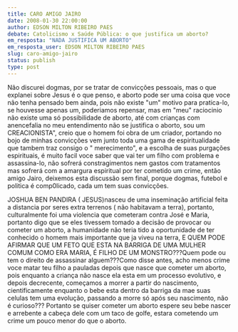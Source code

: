 ```yaml
---
title: CARO AMIGO JAIRO
date: 2008-01-30 22:00:00
author: EDSON MILTON RIBEIRO PAES
debate: Catolicismo x Saúde Pública: o que justifica um aborto?
em_resposta: "NADA JUSTIFICA UM ABORTO"
em_resposta_user: EDSON MILTON RIBEIRO PAES
slug: caro-amigo-jairo
status: publish 
type: post
---
```


Não discurei dogmas, por se tratar de convicções pessoais, mas o que explanei sobre Jesus é o que penso, e aborto pode ser uma coisa que voce não tenha pensado bem ainda, pois não existe "um" motivo para pratica-lo, se houvesse apenas um, poderiamos repensar, mas em "meu" raciocinio não existe uma só possibilidade de aborto, até com crianças com anencefalia no meu entendimento não se justifica o aborto, sou um CREACIONISTA", creio que o homem foi obra de um criador, portando no bojo de minhas convicções vem junto toda uma gama de espiritualidade que tambem traz consigo o " merecimento", e a escolha de suas purgações espirituais, é muito facil voce saber que vai ter um filho com problema e assassina-lo, não sofrerá constragimentos nem gastos com tratamentos mas sofrerá com a amargura espiritual por ter cometido um crime, então amigo Jairo, deixemos esta discussão sem final, porque dogmas, futebol e politica é comp0licado, cada um tem suas convicções.  

JOSHUA BEN PANDIRA ( JESUS)nasceu de uma inseminação artificial feita a distancia por seres extra terrenos ( não habitavam a terra), portanto, culturalmente foi uma violencia que cometeram contra José e Maria, portanto digo que se eles tivessem tomado a decisão de provocar ou cometer um aborto, a humanidade não teria tido a oportunidade de ter conhecido o homem mais importante que ja viveu na terra, E QUEM PODE AFIRMAR QUE UM FETO QUE ESTA NA BARRIGA DE UMA MULHER COMUM COMO ERA MARIA, É FILHO DE UM MONSTRO???Quem pode ou tem o direito de assassinar alguem???Como disse antes, acho menos crime voce matar teu filho a pauladas depois que nasce que cometer um aborto, pois enquanto a criança não nasce ela esta em um processo evolutivo, e depois decrecente, começamos a morrer a partir do nascimento, cientificamente enquanto o bebe esta dentro da barriga da mae suas celulas tem uma evolução, passando a morre só após seu nascimento, não é curioso??? Portanto se quiser cometer um aborto espere seu bebe nascer e arrebente a cabeça dele com um taco de golfe, estara cometendo um crime um pouco menor do que o aborto.
